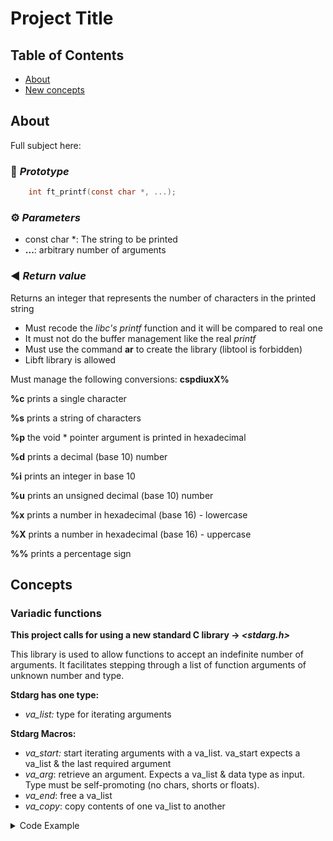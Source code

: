 # Project Title

## Table of Contents

- [About](#about)
- [New concepts](#concepts)

## About <a name = "about"></a>

Full subject here: 


### 💾 *Prototype*

```c
	int ft_printf(const char *, ...);
```

### ⚙️ *Parameters*

- const char *: The string to be printed
- **...**: arbitrary number of arguments

### ◀️ *Return value*

Returns an integer that represents the number of characters in the printed string

- Must recode the *libc's* *printf* function and it will be compared to real one
- It must not do the buffer management like the real *printf*
- Must use the command **ar** to create the library (libtool is forbidden)
- Libft library is allowed

Must manage the following conversions: **cspdiuxX%**

**%c** prints a single character

**%s** prints a string of characters

**%p** the void * pointer argument is printed in hexadecimal

**%d** prints a decimal (base 10) number

**%i** prints an integer in base 10

**%u** prints an unsigned decimal (base 10) number

**%x** prints a number in hexadecimal (base 16) - lowercase

**%X** prints a number in hexadecimal (base 16) - uppercase

**%%** prints a percentage sign


## Concepts <a name = "concepts"></a>

### Variadic functions

**This project calls for using a new standard C library → *<stdarg.h>*** 

This library is used to allow functions to accept an indefinite number of arguments. It facilitates stepping through a list of function arguments of unknown number and type. 

**Stdarg has one type:**

- *va_list:* type for iterating arguments

**Stdarg Macros:**

- *va_start:* start iterating arguments with a va_list. va_start expects a va_list & the last required argument
- *va_arg*: retrieve an argument. Expects a va_list & data type as input. Type must be self-promoting (no chars, shorts or floats).
- *va_end*: free a va_list
- *va_copy*: copy contents of one va_list to another
<details>
<summary>Code Example</summary>

```c
#include <stdarg.h>
#include <stdio.h>
 
// this function will take the number of values to average
// followed by all of the numbers to average
double average ( int num, ... )
{
    va_list arguments;                     
    double sum = 0;
 
    // Initializing arguments to store all values after num. 
		// Va_starts expects a va_list & last required argument
    va_start ( arguments, num );           
    // Sum all the inputs; we still rely on the function
    // caller to tell us how * many there are
    for ( int x = 0; x < num; x++ )        
    {
        sum += va_arg ( arguments, double ); 
    } // va_arg expects va_list & data type
    va_end ( arguments );   // Cleans up the list
 
    return sum / num;                    
}
 
int main()
{
    // this computes the average of 13.2, 22.3 and 4.5 (3 indicates the number of values to average)
    printf( "%f\n", average ( 3, 12.2, 22.3, 4.5 ) );
    // here it computes the average of the 5 values 3.3, 2.2, 1.1, 5.5 and 3.3
    printf( "%f\n", average ( 5, 3.3, 2.2, 1.1, 5.5, 3.3 ) );
```

Example by [Allain](https://www.cprogramming.com/tutorial/c/lesson17.html) 

</details>